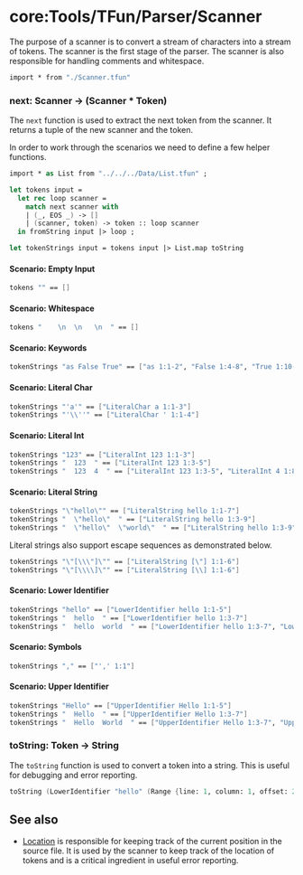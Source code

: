 # core:Tools/TFun/Parser/Scanner

The purpose of a scanner is to convert a stream of characters into a stream of tokens. The scanner is the first stage of the parser. The scanner is also responsible for handling comments and whitespace.

```fsharp xassert id=Import; style=exec
import * from "./Scanner.tfun"
```

### next: Scanner -> (Scanner * Token)

The `next` function is used to extract the next token from the scanner. It returns a tuple of the new scanner and the token.

In order to work through the scenarios we need to define a few helper functions.

```fsharp xassert id=tokens; style=exec; use=Import
import * as List from "../../../Data/List.tfun" ;

let tokens input = 
  let rec loop scanner = 
    match next scanner with
    | (_, EOS _) -> []
    | (scanner, token) -> token :: loop scanner
  in fromString input |> loop ;

let tokenStrings input = tokens input |> List.map toString
```

#### Scenario: Empty Input

```fsharp xassert id=nextEmptyInput; use=Import, tokens
tokens "" == []
```

#### Scenario: Whitespace

```fsharp xassert id=nextWhitespace; use=Import, tokens
tokens "    \n  \n   \n  " == []
```

#### Scenario: Keywords

```fsharp xassert id=nextKeywords; use=Import, tokens
tokenStrings "as False True" == ["as 1:1-2", "False 1:4-8", "True 1:10-13"]
```

#### Scenario: Literal Char

```fsharp xassert id=nextLiteralChar; use=Import, tokens
tokenStrings "'a'" == ["LiteralChar a 1:1-3"]
tokenStrings "'\\''" == ["LiteralChar ' 1:1-4"]
```

#### Scenario: Literal Int

```fsharp xassert id=nextLiteralInt; use=Import, tokens
tokenStrings "123" == ["LiteralInt 123 1:1-3"]
tokenStrings "  123  " == ["LiteralInt 123 1:3-5"]
tokenStrings "  123  4  " == ["LiteralInt 123 1:3-5", "LiteralInt 4 1:8"]
```

#### Scenario: Literal String

```fsharp xassert id=nextLiteralString; use=Import, tokens
tokenStrings "\"hello\"" == ["LiteralString hello 1:1-7"]
tokenStrings "  \"hello\"  " == ["LiteralString hello 1:3-9"]
tokenStrings "  \"hello\"  \"world\"  " == ["LiteralString hello 1:3-9", "LiteralString world 1:12-18"]
```

Literal strings also support escape sequences as demonstrated below.

```fsharp xassert id=nextLiteralStringEscape; use=Import, tokens
tokenStrings "\"[\\\"]\"" == ["LiteralString [\"] 1:1-6"]
tokenStrings "\"[\\\\]\"" == ["LiteralString [\\] 1:1-6"]
```

#### Scenario: Lower Identifier

```fsharp xassert id=nextLowerIdentifier; use=Import, tokens
tokenStrings "hello" == ["LowerIdentifier hello 1:1-5"]
tokenStrings "  hello  " == ["LowerIdentifier hello 1:3-7"]
tokenStrings "  hello  world  " == ["LowerIdentifier hello 1:3-7", "LowerIdentifier world 1:10-14"]
```

#### Scenario: Symbols

```fsharp xassert id=nextSymbols; use=Import, tokens
tokenStrings "," == ["',' 1:1"]
```

#### Scenario: Upper Identifier

```fsharp xassert id=nextUpperIdentifier; use=Import, tokens
tokenStrings "Hello" == ["UpperIdentifier Hello 1:1-5"]
tokenStrings "  Hello  " == ["UpperIdentifier Hello 1:3-7"]
tokenStrings "  Hello  World  " == ["UpperIdentifier Hello 1:3-7", "UpperIdentifier World 1:10-14"]
```

### toString: Token -> String

The `toString` function is used to convert a token into a string. This is useful for debugging and error reporting.

```fsharp xassert id=toString; style=exec; use=Import
toString (LowerIdentifier "hello" (Range {line: 1, column: 1, offset: 2} {line:1, column: 5, offset: 6})) == "LowerIdentifier hello 1:1-5"
```

## See also

- [Location](./Location.md) is responsible for keeping track of the current position in the source file. It is used by the scanner to keep track of the location of tokens and is a critical ingredient in useful error reporting.
